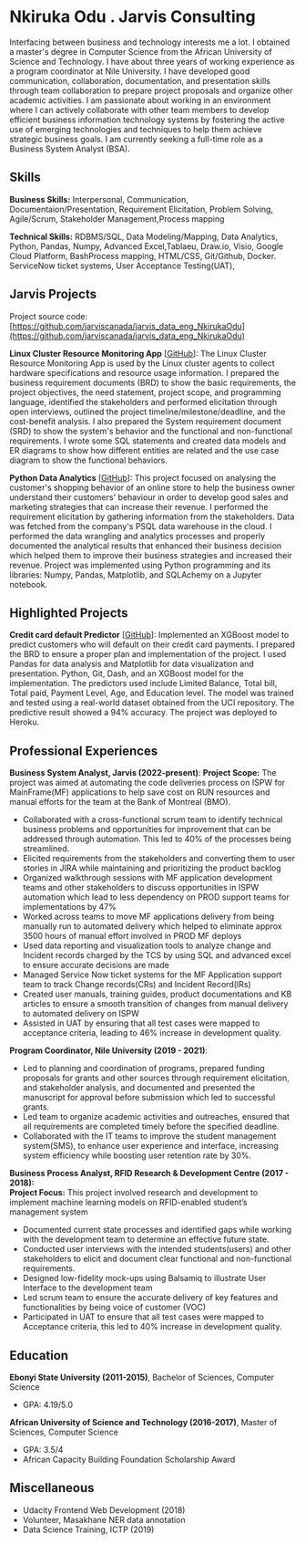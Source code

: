 # Nkiruka Odu . Jarvis Consulting

Interfacing between business and technology interests me a lot. I obtained a master's degree in Computer Science from the African University of Science and Technology. I have about three years of working experience as a program coordinator at Nile University. I have developed good communication, collaboration, documentation, and presentation skills through team collaboration to prepare project proposals and organize other academic activities. I am passionate about working in an environment where I can actively collaborate with other team members to develop efficient business information technology systems by fostering the active use of emerging technologies and techniques to help them achieve strategic business goals. I am currently seeking a full-time role as a Business System Analyst (BSA). 
## Skills

**Business Skills:** Interpersonal, Communication, Documentaion/Presentation, Requirement Elicitation, Problem Solving, Agile/Scrum, Stakeholder Management,Process mapping

**Technical Skills:** RDBMS/SQL, Data Modeling/Mapping, Data Analytics, Python, Pandas, Numpy, Advanced Excel,Tablaeu, Draw.io, Visio, Google Cloud Platform, BashProcess mapping, HTML/CSS, Git/Github, Docker. ServiceNow ticket systems, User Acceptance Testing(UAT),

## Jarvis Projects

Project source code: [https://github.com/jarviscanada/jarvis_data_eng_NkirukaOdu](https://github.com/jarviscanada/jarvis_data_eng_NkirukaOdu)


**Linux Cluster Resource Monitoring App** [[GitHub](https://github.com/jarviscanada/jarvis_data_eng_NkirukaOdu/tree/master/linux_sql)]: The Linux Cluster Resource Monitoring App is used by the Linux cluster agents to collect hardware specifications and resource usage information. I prepared the business requirement documents (BRD) to show the basic requirements, the project objectives, the need statement, project scope, and programming language, identified the stakeholders and performed elicitation through open interviews, outlined the project timeline/milestone/deadline, and the cost-benefit analysis. I also prepared the System requirement document (SRD) to show the system's behavior and the functional and non-functional requirements. I wrote some SQL statements and created data models and ER diagrams to show how different entities are related and the use case diagram to show the functional behaviors.

**Python Data Analytics** [[GitHub](https://github.com/jarviscanada/jarvis_data_eng_NkirukaOdu/tree/master/python_data_analytics)]: This project focused on analysing the customer's shopping behavior of an online store to help the business owner understand their customers' behaviour in order to develop good sales and marketing strategies that can increase their revenue. I performed the requirement elicitation by gathering information from the stakeholders. Data was fetched from the company's PSQL data warehouse in the cloud. I performed the data wrangling and analytics processes and properly documented the analytical results that enhanced their business decision which helped them to improve their business strategies and increased their revenue. Project was implemented using Python programming and its libraries: Numpy, Pandas, Matplotlib, and SQLAchemy on a Jupyter notebook.


## Highlighted Projects
**Credit card default Predictor** [[GitHub](https://github.com/write2nk/Unit2-example)]: Implemented an XGBoost model to predict customers who will default on their credit card payments. I prepared the BRD to ensure a proper plan and implementation of the project. I used Pandas for data analysis and Matplotlib for data visualization and presentation. Python, Git, Dash, and an XGBoost model for the implementation. The predictors used include Limited Balance, Total bill, Total paid, Payment Level, Age, and Education level. The model was trained and tested using a real-world dataset obtained from the UCI repository. The predictive result showed a 94% accuracy. The project was deployed to Heroku.


## Professional Experiences

**Business System Analyst, Jarvis (2022-present)**: 
**Project Scope:** The project was aimed at automating the code deliveries process on ISPW for MainFrame(MF) applications to help save cost on RUN resources  and manual efforts for the team at the Bank of Montreal (BMO).
- Collaborated with a cross-functional scrum team to identify technical business problems and opportunities for improvement that can be addressed through automation. This led to 40% of the processes being streamlined.
- Elicited requirements from the stakeholders and converting them to user stories in JIRA while maintaining and prioritizing the product backlog
- Organized walkthrough sessions with MF application development teams and other stakeholders to discuss opportunities in ISPW automation which lead to less dependency on PROD support teams for implementations by 47%
- Worked across teams to move MF applications delivery from being manually run to automated delivery which helped to eliminate approx 3500 hours of manual effort involved in PROD MF deploys
- Used data reporting and visualization tools to analyze change and Incident records charged by the TCS by using SQL and advanced excel to ensure accurate decisions are made 
- Managed Service Now ticket systems for the MF Application support team to track  Change records(CRs) and Incident Record(IRs)
- Created user manuals, training guides, product documentations and KB articles to ensure a smooth transition of changes from manual delivery to automated delivery on ISPW
- Assisted in UAT by ensuring that all test cases were mapped to acceptance criteria, leading to 46% increase in development quality.



**Program Coordinator, Nile University (2019 - 2021)**: 
- Led to planning and coordination of programs, prepared funding proposals for grants and other sources through requirement elicitation, and stakeholder analysis, and documented and presented the manuscript for approval before submission which led to successful grants.
- Led team to organize academic activities and outreaches, ensured that all requirements are completed timely before the specified deadline.
- Collaborated with the IT teams to improve the student management system(SMS), to enhance user experience and interface, increasing system efficiency while boosting user retention rate by 30%.

**Business Process Analyst, RFID Research & Development Centre (2017 - 2018):** <br>
**Project Focus:** This project involved research and development to implement machine learning models on RFID-enabled student’s management system
- Documented current state processes and identified gaps while working with the development team to determine an effective future state.
- Conducted user interviews with the intended students(users) and other stakeholders to elicit and document clear functional and non-functional requirements. 
- Designed low-fidelity mock-ups using Balsamiq to illustrate User Interface to the development team
- Led scrum team to ensure the accurate delivery of key features and functionalities by being voice of customer (VOC)
- Participated in UAT to ensure that all test cases were mapped to Acceptance criteria, this led to 40% increase in development quality. 


## Education
**Ebonyi State University (2011-2015)**, Bachelor of Sciences, Computer Science
- GPA: 4.19/5.0

**African University of Science and Technology (2016-2017)**, Master of Sciences, Computer Science
- GPA: 3.5/4
- African Capacity Building Foundation Scholarship Award


## Miscellaneous
- Udacity Frontend Web Development (2018)
- Volunteer, Masakhane NER data annotation
- Data Science Training, ICTP (2019)
